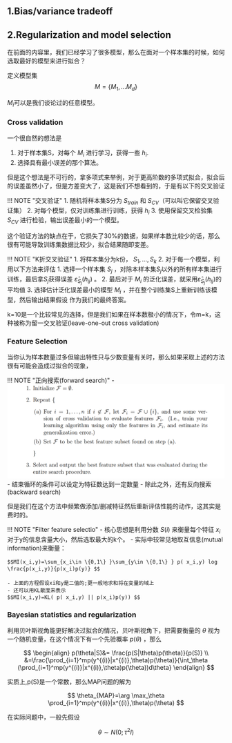 
## 1.Bias\/variance tradeoff

## 2.Regularization and model selection
在前面的内容里，我们已经学习了很多模型，那么在面对一个样本集的时候，如何选取最好的模型来进行拟合？

定义模型集
$$
M=\{M_1,...M_d\}
$$

$M_i$可以是我们谈论过的任意模型。
### Cross validation
一个很自然的想法是

1. 对于样本集S，对每个 $M_i$ 进行学习，获得一些  $h_i$.
2. 选择具有最小误差的那个算法。

但是这个想法是不可行的，拿多项式来举例，对于更高阶数的多项式拟合，拟合后的误差虽然小了，但是方差变大了，这是我们不想看到的，于是有以下的交叉验证

!!! NOTE  "交叉验证"
    1. 随机将样本集S分为 $S_{train}$ 和 $S_{CV}$（可以叫它保留交叉验证集）
    2. 对每个模型，仅对训练集进行训练，获得 $h_i$
    3. 使用保留交叉检验集 $S_{CV}$ 进行检验，输出误差最小的一个模型。

这个验证方法的缺点在于，它损失了30%的数据，如果样本数比较少的话，那么很有可能导致训练集数据比较少，拟合结果随即变差。

!!! NOTE  "K折交叉验证"
    1. 将样本集分为k份， $S_1,...,S_k$
    2. 对于每一个模型，利用以下方法来评估
    	1. 选择一个样本集 $S_j$ ，对除本样本集$S_j$以外的所有样本集进行训练，最后拿$S_j$获得误差 $\hat{\varepsilon}_{S_j}(h_{ij})$ 。
     	2. 最后对于 $M_i$ 的泛化误差，就采用$\hat{\varepsilon}_{S_j}(h_{ij})$的平均值
    3. 选择估计泛化误差最小的模型 $M_i$ ，并在整个训练集S上重新训练该模型，然后输出结果假设 作为我们的最终答案。

k=10是一个比较常见的选择，但是我们如果在样本数极小的情况下，令m=k，这种被称为留一交叉验证(leave-one-out cross validation)

### Feature Selection
当你认为样本数量过多但输出特性只与少数变量有关时，那么如果采取上述的方法很有可能会造成过拟合的现象，

!!! NOTE  "正向搜索(forward search)"
    - ![](Attachments/ML_Note4%20Learning%20Theory_image_1.png)
    - 结束循环的条件可以设定为特征数达到一定数量
    - 除此之外，还有反向搜索(backward search)

但是我们在这个方法中频繁做添加/删减特征然后重新评估性能的动作，这其实是费时的。

!!! NOTE "Filter feature selectio"
    - 核心思想是利用分数 $S(i)$ 来衡量每个特征 $x_i$ 对于y的信息含量大小，然后选取最大的k个。
    - 实际中较常见地取互信息(mutual information)来衡量：

    $$MI(x_i,y)=\sum_{x_i\in \{0,1\} }\sum_{y\in \{0,1\} } p( x_i,y) log \frac{p(x_i,y)}{p(x_i)p(y)} $$

    - 上面的方程假设xi和y是二值的;更一般地求和将在变量的域上
    - 还可以用KL散度来表示
    $$MI(x_i,y)=KL( p( x_i,y) || p(x_i)p(y)) $$

### Bayesian statistics and regularization
利用贝叶斯视角能更好解决过拟合的情况，贝叶斯视角下，把需要衡量的 $\theta$ 视为一个随机变量，在这个情况下有一个先验概率 $p(\theta)$ ，那么

$$
\begin{align}
p(\theta|S)&= \frac{p(S|\theta)p(\theta)}{p(S)} \\
&=\frac{\prod_{i=1}^mp(y^{(i)}|x^{(i)},\theta)p(\theta)}{\int_\theta (\prod_{i=1}^mp(y^{(i)}|x^{(i)},\theta)p(\theta))d\theta}
\end{align}
$$

实质上,p(S)是一个常数，那么MAP问题的解为

$$
\theta_{MAP}=\arg \max_\theta \prod_{i=1}^mp(y^{(i)}|x^{(i)},\theta)p(\theta)
$$

在实际问题中，一般先假设

$$
θ ∼ N(0; τ ^2I)
$$
